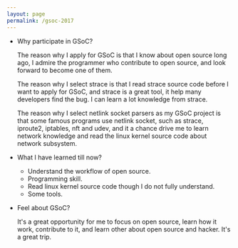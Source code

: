 ```yaml
---
layout: page
permalink: /gsoc-2017
---
```


* Why participate in GSoC?

	The reason why I apply for GSoC is that I know about open source long ago, I
	admire the programmer who contribute to open source, and look forward to become
	one of them.

	The reason why I select strace is that I read strace source code before I want
	to apply for GSoC, and strace is a great tool, it help many developers find the
	bug. I can learn a lot knowledge from strace.

	The reason why I select netlink socket parsers as my GSoC project is that some
	famous programs use netlink socket, such as strace, iproute2, iptables, nft and
	udev, and it a chance drive me to learn network knowledge and read the linux
	kernel source code about network subsystem.

* What I have learned till now?

	* Understand the workflow of open source.
	* Programming skill.
	* Read linux kernel source code though I do not fully understand.
	* Some tools.

* Feel about GSoC?

	It's a great opportunity for me to focus on open source, learn how it work,
	contribute to it, and learn other about open source and hacker. It's a great
	trip.
